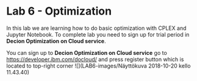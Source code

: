 # Lab 6 - Optimization

In this lab we are learning how to do basic optimization with CPLEX and Jupyter Notebook. To complete lab you need to sign up for trial period in **Decion Optimization on Cloud service**.

You can sign up to **Decion Optimization on Cloud service** go to https://developer.ibm.com/docloud/ and press register button which is located to top-right corner ![](LAB6-images/Näyttökuva 2018-10-20 kello 11.43.40)
